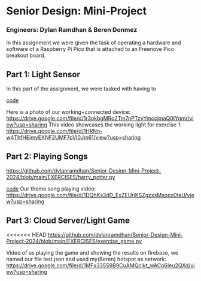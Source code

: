 # Senior Design: Mini-Project
### Engineers: Dylan Ramdhan & Beren Donmez

In this assignment we were given the task of operating a hardware and software of a Raspberry Pi Pico 
that is attached to an Freenove Pico breakout board.

## Part 1: Light Sensor
In this part of the assignment, we were tasked with having to 

[code](./EXERCISES/light.py)

Here is a photo of our working+connected device:
https://drive.google.com/file/d/1r3okbgMRo2Tm7nPTzvYmccjmaQ0IYqmr/view?usp=sharing
This video showcases the working light for exercise 1:
https://drive.google.com/file/d/1HRNn-w4ThfHEimyEXNF2UMF7pVI0Jm61/view?usp=sharing
## Part 2: Playing Songs
https://github.com/dylanramdhan/Senior-Design-Mini-Project-2024/blob/main/EXERCISES/harry_potter.py

[code](./ex2/harry_potter.py)
Our theme song playing video:
https://drive.google.com/file/d/1DQhKs3dD_ExZEUriKSZgzxsMsopx0taU/view?usp=sharing


## Part 3: Cloud Server/Light Game


<<<<<<< HEAD
https://github.com/dylanramdhan/Senior-Design-Mini-Project-2024/blob/main/EXERCISES/exercise_game.py


Video of us playing the game and showing the results on firebase, we named our file test.json and used my(Beren) hotspot as network:
https://drive.google.com/file/d/1MFx335S9B9CuAMQcIkt_wACo6Ieu2QXd/view?usp=sharing

